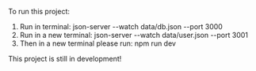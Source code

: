 To run this project:
1. Run in terminal: json-server --watch data/db.json --port 3000
2. Run in a new terminal: json-server --watch data/user.json --port 3001
3. Then in a new terminal please run: npm run dev

This project is still in development!
